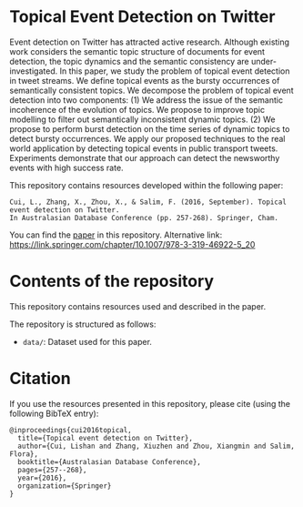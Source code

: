 # Topical Event Detection on Twitter
Event detection on Twitter has attracted active research. Although existing work considers the semantic topic structure of documents for event detection, the topic dynamics and the semantic consistency are under-investigated. In this paper, we study the problem of topical event detection in tweet streams. We define topical events as the bursty occurrences of semantically consistent topics. We decompose the problem of topical event detection into two components: (1) We address the issue of the semantic incoherence of the evolution of topics. We propose to improve topic modelling to filter out semantically inconsistent dynamic topics. (2) We propose to perform burst detection on the time series of dynamic topics to detect bursty occurrences. We apply our proposed techniques to the real world application by detecting topical events in public transport tweets. Experiments demonstrate that our approach can detect the newsworthy events with high success rate.

This repository contains resources developed within the following paper:

	Cui, L., Zhang, X., Zhou, X., & Salim, F. (2016, September). Topical event detection on Twitter. 
	In Australasian Database Conference (pp. 257-268). Springer, Cham.
  
You can find the [paper](https://github.com/cruiseresearchgroup/Topical-Event-Detection-on-Twitter/blob/master/Cui-2016-Topical_Event_Detection_on_Twitter.pdf) in this repository. 
Alternative link: https://link.springer.com/chapter/10.1007/978-3-319-46922-5_20

# Contents of the repository
This repository contains resources used and described in the paper.

The repository is structured as follows:

- `data/`: Dataset used for this paper. 

# Citation
If you use the resources presented in this repository, please cite (using the following BibTeX entry):
```
@inproceedings{cui2016topical,
  title={Topical event detection on Twitter},
  author={Cui, Lishan and Zhang, Xiuzhen and Zhou, Xiangmin and Salim, Flora},
  booktitle={Australasian Database Conference},
  pages={257--268},
  year={2016},
  organization={Springer}
}
```

